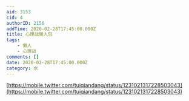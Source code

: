 ```yaml
---
aid: 3153
cid: 4
authorID: 2156
addTime: 2020-02-28T17:45:00.000Z
title: 心理战懒人包
tags:
    - 懒人
    - 心理战
comments: []
date: 2020-02-28T17:45:00.000Z
category: 水
---
```


[https://mobile.twitter.com/tuiqiandang/status/1231021317228503043](https://mobile.twitter.com/tuiqiandang/status/1231021317228503043)
